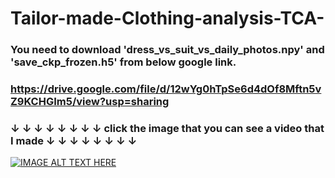 # Tailor-made-Clothing-analysis-TCA-

### You need to download 'dress_vs_suit_vs_daily_photos.npy' and 'save_ckp_frozen.h5' from below google link.

### https://drive.google.com/file/d/12wYg0hTpSe6d4dOf8Mftn5vZ9KCHGIm5/view?usp=sharing

###  ↓ ↓ ↓ ↓ ↓ ↓ ↓ ↓ click the image that you can see a video that I made ↓ ↓ ↓ ↓ ↓ ↓ ↓ ↓  

[![IMAGE ALT TEXT HERE](https://img.youtube.com/vi/N2lOb7Yzhlw/0.jpg)](https://www.youtube.com/watch?v=N2lOb7Yzhlw)
